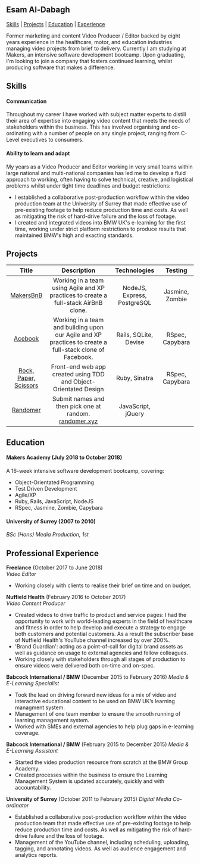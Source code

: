 ## Esam Al-Dabagh

[Skills](#Skills) | [Projects](#Projects) | [Education](#Education) | [Experience](#Professional-Experience)

Former marketing and content Video Producer / Editor backed by eight years experience in the healthcare, motor, and education industries managing video projects from brief to delivery. Currently I am studying at Makers, an intensive software development bootcamp. Upon graduating, I'm looking to join a company that fosters continued learning, whilst producing software that makes a difference.

## Skills

#### Communication

Throughout my career I have worked with subject matter experts to distill their area of expertise into engaging video content that meets the needs of stakeholders within the business. This has involved organising and co-ordinating with a number of people on any single project, ranging from C-Level executives to consumers. 

#### Ability to learn and adapt

My years as a Video Producer and Editor working in very small teams within large national and multi-national companies has led me to develop a fluid approach to working, often having to solve technical, creative, and logistical problems whilst under tight time deadlines and budget restrictions: 

- I established a collaborative post-production workflow within the video production team at the University of Surrey that made effective use of pre-existing footage to help reduce production time and costs. As well as mitigating the risk of hard-drive failure and the loss of footage. 
- I created and integrated videos into BMW UK's e-learning for the first time, working under strict platform restrictions to produce results that maintained BMW's high and exacting standards. 

## Projects
| Title | Description | Technologies | Testing |
| :---: | :-----------: | :------------: | :------: |
[MakersBnB](https://github.com/DaveLawes/MakersBnB)| Working in a team using Agile and XP practices to create a full-stack AirBnB clone. | NodeJS, Express, PostgreSQL | Jasmine, Zombie |
[Acebook](https://github.com/LazySamir/Acebook-EagleWithTopHat) | Working in a team and building upon our Agile and XP practices to create a full-stack clone of Facebook. | Rails, SQLite, Devise | RSpec, Capybara |
[Rock, Paper, Scissors](https://github.com/EsamAl-Dabagh/rps-challenge) | Front-end web app created using TDD and Object-Orientated Design | Ruby, Sinatra | RSpec, Capybara |
[Randomer](https://github.com/EsamAl-Dabagh/name-out-of-a-hat) | Submit names and then pick one at random. [randomer.xyz](http://randomer.xyz/) | JavaScript, jQuery | 

## Education

#### Makers Academy (July 2018 to October 2018)

A 16-week intensive software development bootcamp, covering:

- Object-Orientated Programming
- Test Driven Development
- Agile/XP
- Ruby, Rails, JavaScript, NodeJS
- RSpec, Jasmine, Zombie, Capybara

#### University of Surrey (2007 to 2010)
*BSc (Hons) Media Production, 1st*

## Professional Experience

**Freelance** (October 2017 to June 2018)    
*Video Editor*
* Working closely with clients to realise their brief on time and on budget. 

**Nuffield Health** (February 2016 to October 2017)   
*Video Content Producer*
* Created videos to drive traffic to product and service pages: I had the opportunity to work with world-leading experts in the field of healthcare and fitness in order to help develop and execute a strategy to engage both customers and potential customers. As a result the subscriber base of Nuffield Health's YouTube channel increased by over 200%. 
* 'Brand Guardian': acting as a point-of-call for digital brand assets as well as guidance on usage to external agencies and fellow colleagues.
* Working closely with stakeholders through all stages of production to ensure videos were delivered both on-time and on-spec.  

**Babcock International / BMW** (December 2015 to February 2016)
*Media & E-Learning Specialist*
* Took the lead on driving forward new ideas for a mix of video and interactive educational content to be used on BMW UK’s learning managment system. 
* Management of one team member to ensure the smooth running of learning management system. 
* Worked with SMEs and external agencies to help plug gaps in e-learning coverage. 

**Babcock International / BMW** (February 2015 to December 2015)
*Media & E-Learning Assistant*
* Started the video production resource from scratch at the BMW Group Academy.
* Created processes within the business to ensure the Learning Management System is updated accurately, quickly and with accountability. 

**University of Surrey** (October 2011 to February 2015)
*Digital Media Co-ordinator*
* Established a collaborative post-production workflow within the video production team that made effective use of pre-existing footage to help reduce production time and costs. As well as mitigating the risk of hard-drive failure and the loss of footage. 
* Management of the YouTube channel, including scheduling, uploading, tagging, and annotating videos. As well as audience engagement and analytics reports.